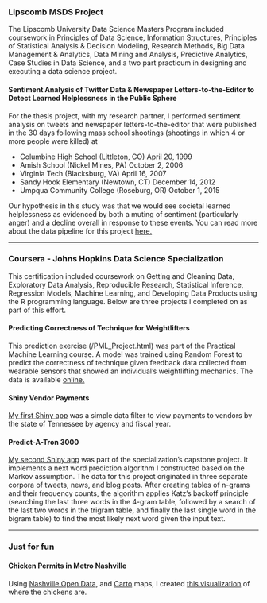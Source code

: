 ### Lipscomb MSDS Project
The Lipscomb University Data Science Masters Program included coursework in Principles of Data Science, Information Structures, Principles of Statistical Analysis &amp; Decision Modeling, Research Methods, Big Data Management &amp; Analytics, Data Mining and Analysis, Predictive Analytics, Case Studies in Data Science, and a two part practicum in designing and executing a data science project. 

#### Sentiment Analysis of Twitter Data &amp; Newspaper Letters-to-the-Editor to Detect Learned Helplessness in the Public Sphere
For the thesis project, with my research partner, I performed sentiment analysis on tweets and newspaper letters-to-the-editor that were published in the 30 days following mass school shootings (shootings in which 4 or more people were killed) at
 - Columbine High School (Littleton, CO) April 20, 1999
 - Amish School (Nickel Mines, PA) October 2, 2006
 - Virginia Tech (Blacksburg, VA) April 16, 2007
 - Sandy Hook Elementary (Newtown, CT) December 14, 2012
 - Umpqua Community College (Roseburg, OR) October 1, 2015

Our hypothesis in this study was that we would see societal learned helplessness as evidenced by both a muting of sentiment (particularly anger) and a decline overall in response to these events. You can read more about the data pipeline for this project [here.](http://bit.ly/schoolshootingdata)

<hr>

### Coursera - Johns Hopkins Data Science Specialization
This certification included coursework on Getting and Cleaning Data, Exploratory Data Analysis, Reproducible Research, Statistical Inference, Regression Models, Machine Learning, and Developing Data Products using the R programming language. Below are three projects I completed on as part of this effort.

#### Predicting Correctness of Technique for Weightlifters
This prediction exercise (/PML_Project.html) was part of the Practical Machine Learning course. A model was trained using Random Forest to predict the correctness of technique given feedback data collected from wearable sensors that showed an individual’s weightlifting mechanics. The data is available [online.](http://groupware.les.inf.puc-rio.br/har/)

#### Shiny Vendor Payments
[My first Shiny app](https://marylvv.shinyapps.io/Shiny-VendorPayments/) was a simple data filter to view payments to vendors by the state of Tennessee by agency and fiscal year.


#### Predict-A-Tron 3000
[My second Shiny app](https://marylvv.shinyapps.io/PredictATron3000/) was part of the specialization’s capstone project. It implements a next word prediction algorithm I constructed based on the Markov assumption. The data for this project originated in three separate corpora of tweets, news, and blog posts. After creating tables of n-grams and their frequency counts, the algorithm applies Katz’s backoff principle (searching the last three words in the 4-gram table, followed by a search of the last two words in the trigram table, and finally the last single word in the bigram table) to find the most likely next word given the input text. 

<hr>

### Just for fun

#### Chicken Permits in Metro Nashville
Using [Nashville Open Data](https://data.nashville.gov/), and [Carto](https://carto.com/) maps, I created [this visualization](https://bit.ly/nashvillechickens) of where the chickens are.